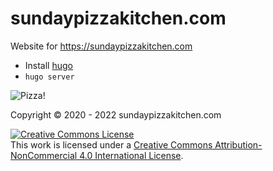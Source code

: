 # sundaypizzakitchen.com

Website for https://sundaypizzakitchen.com

- Install [hugo](https://gohugo.io/)
- `hugo server`

![Pizza!](content/post/2020-10-04/featured.jpg)

Copyright © 2020 - 2022 sundaypizzakitchen.com

<a rel="license" href="http://creativecommons.org/licenses/by-nc/4.0/"><img alt="Creative Commons License" style="border-width:0" src="https://i.creativecommons.org/l/by-nc/4.0/88x31.png" /></a><br />This work is licensed under a <a rel="license" href="http://creativecommons.org/licenses/by-nc/4.0/">Creative Commons Attribution-NonCommercial 4.0 International License</a>.
